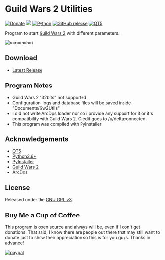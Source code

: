 # Guild Wars 2 Utilities

[![Donate](https://img.shields.io/badge/Donate-PayPal-green.svg?style=plastic)](https://www.paypal.com/cgi-bin/webscr?cmd=_s-xclick&hosted_button_id=CTYZ8TK5MJV76)
[<img src="https://img.shields.io/github/license//Gw2Utils.svg?style=plastic">](https://github.com//Gw2Utils/blob/master/LICENSE)
[![Python](https://img.shields.io/badge/python-3.6+-blue.svg?style=plastic)](https://www.python.org/downloads/)
[![GitHub release](https://img.shields.io/github/release//Gw2Utils.svg?style=plastic)](https://github.com//Gw2Utils/releases/latest)
[![QT5](https://img.shields.io/badge/QT-5-brightgreen.svg?style=plastic)](https://www.qt.io/)

Program to start [Guild Wars 2](https://www.guildwars2.com/en/) with different parameters.

![screenshot](https://user-images.githubusercontent.com/34492089/47893497-fafb2580-de3b-11e8-90b8-3a985c710c13.png)

## Download
+ [Latest Release](https://github.com//Gw2Utils/releases/latest)

## Program Notes
+ Guild Wars 2 "32bits" not supported
+ Configuration, logs and database files will be saved inside "Documents/Gw2Utils"
+ I did not write ArcDps loader nor do i provide any support for it or it's compatibility with Guild Wars 2. Credit goes to /u/deltaconnected.
+ This program was compiled with PyInstaller

## Acknowledgements
+ [QT5](https://www.qt.io)
+ [Python3.6+](https://www.python.org/downloads/)
+ [PyInstaller](https://pyinstaller.readthedocs.io/en/stable/installation.html)
+ [Guild Wars 2](https://www.guildwars2.com/en/)
+ [ArcDps](http://www.deltaconnected.com/arcdps/)

## License
Released under the [GNU GPL v3](LICENSE).

## Buy Me a Cup of Coffee
This program is open source and always will be, even if I don't get donations. That said, I know there are people out there that may still want to donate just to show their appreciation so this is for you guys. Thanks in advance!

[![paypal](https://www.paypalobjects.com/en_US/i/btn/btn_donate_SM.gif)](https://www.paypal.com/cgi-bin/webscr?cmd=_s-xclick&hosted_button_id=CTYZ8TK5MJV76)
